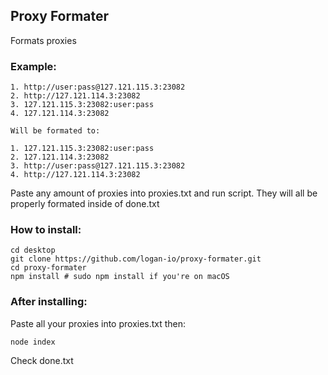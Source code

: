 
## Proxy Formater

Formats proxies

### Example: 
```
1. http://user:pass@127.121.115.3:23082
2. http://127.121.114.3:23082
3. 127.121.115.3:23082:user:pass
4. 127.121.114.3:23082

Will be formated to:

1. 127.121.115.3:23082:user:pass
2. 127.121.114.3:23082
3. http://user:pass@127.121.115.3:23082
4. http://127.121.114.3:23082

```
Paste any amount of proxies into proxies.txt and run script. They will all be properly formated inside of done.txt

### How to install:
```
cd desktop
git clone https://github.com/logan-io/proxy-formater.git
cd proxy-formater
npm install # sudo npm install if you're on macOS

```
### After installing:
Paste all your proxies into proxies.txt then:

```
node index
```

Check done.txt

